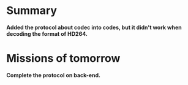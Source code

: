 # Summary #
**Added the protocol about codec into codes, but it didn't work when decoding the format of HD264.**

# Missions of tomorrow #
**Complete the protocol on back-end.**

